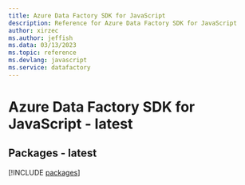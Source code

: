 ```yaml
---
title: Azure Data Factory SDK for JavaScript
description: Reference for Azure Data Factory SDK for JavaScript
author: xirzec
ms.author: jeffish
ms.data: 03/13/2023
ms.topic: reference
ms.devlang: javascript
ms.service: datafactory
---
```

# Azure Data Factory SDK for JavaScript - latest
## Packages - latest
[!INCLUDE [packages](data-factory-index.md)]